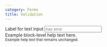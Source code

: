 ```yaml
---
category: Forms
title: Validation
---
```

  <div class="form-group text-danger">
    <label for="text5">Label for text input</label>
    <input type="text" class="form-control is-touched is-invalid" id="text5" placeholder="has error" aria-invalid="true" aria-describedby="text5-feedback text5-help">
    <div class="invalid-feedback" id="text5-feedback">Example block-level help text here.</div>
    <small class="form-text text-muted" id="text5-help">Example help text that remains unchanged.</small>
  </div>
